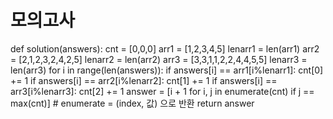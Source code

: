 # 모의고사

def solution(answers):
    cnt = [0,0,0]
    arr1 = [1,2,3,4,5]
    lenarr1 = len(arr1)
    arr2 = [2,1,2,3,2,4,2,5]
    lenarr2 = len(arr2)
    arr3 = [3,3,1,1,2,2,4,4,5,5]
    lenarr3 = len(arr3)
    for i in range(len(answers)):
        if answers[i] == arr1[i%lenarr1]:
            cnt[0] += 1
        if answers[i] == arr2[i%lenarr2]:
            cnt[1] += 1
        if answers[i] == arr3[i%lenarr3]:
            cnt[2] += 1
    answer = [i + 1 for i, j in enumerate(cnt) if j == max(cnt)] # enumerate = (index, 값) 으로 반환
    return answer